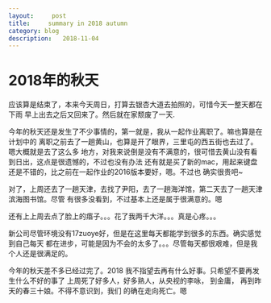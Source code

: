 ```yaml
---
layout:     post
title:     summary in 2018 autumn
category: blog
description:   2018-11-04
---
```


# 2018年的秋天

应该算是结束了，本来今天周日，打算去银杏大道去拍照的，可惜今天一整天都在下雨
早上出去之后又回来了。然后就在家颓废了一天. 

今年的秋天还是发生了不少事情的，第一就是，我从一起作业离职了。嘛也算是在计划中的
离职之前去了一趟黄山，也算是开了眼界，三里屯的西五街也去过了。嗯大概就是去了这么多
地方，对我来说倒是没有不满意的，很可惜去黄山没有看到日出，这点是很遗憾的，不过也没有办法
还有就是买了新的mac，用起来键盘还是不错的，比之前在一起作业的2016版本要好，嗯。不过也
确实很贵吧~ 

对了，上周还去了一趟天津，去找了尹阳，去了一趟海洋馆，第二天去了一趟天津滨海图书馆。尽管
有很多没看到，不过基本上还是属于很满意的。嗯


还有上上周去点了脸上的痦子。。。花了我两千大洋。。。真是心疼。。。


新公司尽管环境没有17zuoye好，但是在这里每天都能学到很多的东西。确实感觉到自己每天
都在进步，可能是因为不会的太多了。。。尽管每天都很艰难，但是我个人还是很满足的。


今年的秋天差不多已经过完了。2018 我不指望去再有什么好事。只希望不要再发生什么不好的事了
上周死了好多人，好多熟人，从央视的李咏， 到金庸， 再到昨天的春三十娘。不得不意识到，我们
的确在走向死亡。嗯